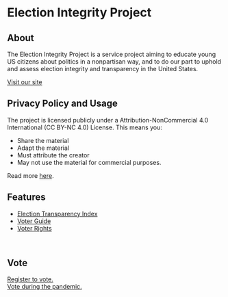 # Election Integrity Project

## About
The Election Integrity Project is a service project aiming to educate young US citizens about politics in a nonpartisan way, and to do our part to uphold and assess election integrity and transparency in the United States.

[Visit our site](www.electionintegrity.us/)

## Privacy Policy and Usage
The project is licensed publicly under a Attribution-NonCommercial 4.0
International (CC BY-NC 4.0) License. This means you:
* Share the material
* Adapt the material
* Must attribute the creator
* May not use the material for commercial purposes.

Read more [here](https://creativecommons.org/licenses/by-nc/4.0/).

## Features
* [Election Transparency Index](www.electionintegrity.us/transparency)
* [Voter Guide](www.electionintegrity.us/handbook/voterguide)
* [Voter Rights](www.electionintegrity.us/handbook/rights)

<br>

## Vote
[Register to vote.](www.electionintegrity.us/handbook/register) <br>
[Vote during the pandemic.](www.electionintegrity.us/handbook/covid)

